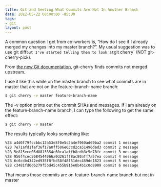 ```yaml
---
title: Git and Seeting What Commits Are Not In Another Branch
date: 2012-05-22 00:00:00 -05:00
tags:
- git
layout: post
---
```


A common question I get from co-workers is, “How do I see if I already merged my changes into my master branch?”. My usual suggestion was to use git diff`but I've started telling them to look at`git cherry` (NOT git-cherry-pick).

From [the new Git documentation][1], git-cherry finds commits not merged upstream.

I use it like this while on the master branch to see what commits are in master that are not on the feature-branch-name branch:

```bash
$ git cherry -v master feature-branch-name
```

The -v option prints out the commit SHAs and messages. If I am already on the feature-branch-name branch, I can type the following to get the same effect:

```bash
$ git cherry -v master
```

The results typically looks something like:

```bash
%2B a4d0f79fccbbc12a53e8f0e5c2a4ef960ad69ba2 commit 1 message
%2B 7e71afd1faf36f17a0ff506e63cd2ca51496dad3 commit 2 message
%2B 5e815ece05d8813354e60ca1affb8cdb8c5d78fc commit 3 message
%2B 956f4cec5684544066a0d261ff8ac80aff7a57ea commit 4 message
%2B 6c6cdb4342ed935f8fbd38f48f51dec469dd1823 commit 5 message
%2B c3481fd0d6279f5bd45c455b915e0b4b1c0d8909 commit 6 message
```

That means those commits are on feature-branch-name branch but not in master

   [1]: http://git-scm.com/docs/git-cherry
  
